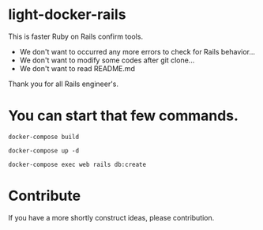 # light-docker-rails

This is faster Ruby on Rails confirm tools.

- We don't want to occurred any more errors to check for Rails behavior...
- We don't want to modify some codes after git clone...
- We don't want to read README.md

Thank you for all Rails engineer's.

# You can start that few commands.

```:bash
docker-compose build
```

```:bash
docker-compose up -d
```

```:bash
docker-compose exec web rails db:create
```

# Contribute

If you have a more shortly construct ideas, please contribution.



